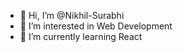 - 👋 Hi, I’m @Nikhil-Surabhi
- 👀 I’m interested in Web Development
- 🌱 I’m currently learning React


<!---
Nikhil-Surabhi/Nikhil-Surabhi is a ✨ special ✨ repository because its `README.md` (this file) appears on your GitHub profile.
You can click the Preview link to take a look at your changes.
--->
